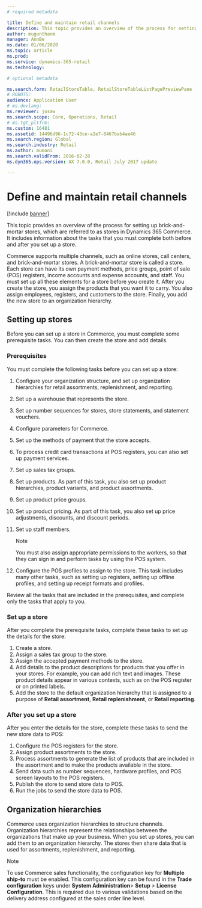 ```yaml
---
# required metadata

title: Define and maintain retail channels
description: This topic provides an overview of the process for setting up brick-and-mortar stores, which are referred to as stores in Dynamics 365 Commerce. It includes information about the tasks that you must complete both before and after you set up a store.
author: mugunthanm
manager: AnnBe
ms.date: 01/06/2020
ms.topic: article
ms.prod: 
ms.service: dynamics-365-retail
ms.technology: 

# optional metadata

ms.search.form: RetailStoreTable, RetailStoreTableListPagePreviewPane
# ROBOTS: 
audience: Application User
# ms.devlang: 
ms.reviewer: josaw
ms.search.scope: Core, Operations, Retail
# ms.tgt_pltfrm: 
ms.custom: 16481
ms.assetid: 14496d96-1c72-43ce-a2e7-8467bab4ae46
ms.search.region: Global
ms.search.industry: Retail
ms.author: mumani
ms.search.validFrom: 2016-02-28
ms.dyn365.ops.version: AX 7.0.0, Retail July 2017 update

---
```


# Define and maintain retail channels

[!include [banner](includes/banner.md)]

This topic provides an overview of the process for setting up brick-and-mortar stores, which are referred to as stores in Dynamics 365 Commerce. It includes information about the tasks that you must complete both before and after you set up a store.

Commerce supports multiple channels, such as online stores, call centers, and brick-and-mortar stores. A brick-and-mortar store is called a store. Each store can have its own payment methods, price groups, point of sale (POS) registers, income accounts and expense accounts, and staff. You must set up all these elements for a store before you create it. After you create the store, you assign the products that you want it to carry. You also assign employees, registers, and customers to the store. Finally, you add the new store to an organization hierarchy.

## Setting up stores

Before you can set up a store in Commerce, you must complete some prerequisite tasks. You can then create the store and add details.

### Prerequisites

You must complete the following tasks before you can set up a store:

1. Configure your organization structure, and set up organization hierarchies for retail assortments, replenishment, and reporting.
2. Set up a warehouse that represents the store.
3. Set up number sequences for stores, store statements, and statement vouchers.
4. Configure parameters for Commerce.
5. Set up the methods of payment that the store accepts.
6. To process credit card transactions at POS registers, you can also set up payment services.
7. Set up sales tax groups.
8. Set up products. As part of this task, you also set up product hierarchies, product variants, and product assortments.
9. Set up product price groups.
10. Set up product pricing. As part of this task, you also set up price adjustments, discounts, and discount periods.
11. Set up staff members.

    > [!NOTE]
    > You must also assign appropriate permissions to the workers, so that they can sign in and perform tasks by using the POS system.

12. Configure the POS profiles to assign to the store. This task includes many other tasks, such as setting up registers, setting up offline profiles, and setting up receipt formats and profiles.

Review all the tasks that are included in the prerequisites, and complete only the tasks that apply to you.

### Set up a store

After you complete the prerequisite tasks, complete these tasks to set up the details for the store:

1. Create a store.
2. Assign a sales tax group to the store.
3. Assign the accepted payment methods to the store.
4. Add details to the product descriptions for products that you offer in your stores. For example, you can add rich text and images. These product details appear in various contexts, such as on the POS register or on printed labels.
5. Add the store to the default organization hierarchy that is assigned to a purpose of **Retail assortment**, **Retail replenishment**, or **Retail reporting**.

### After you set up a store

After you enter the details for the store, complete these tasks to send the new store data to POS:

1. Configure the POS registers for the store.
2. Assign product assortments to the store.
3. Process assortments to generate the list of products that are included in the assortment and to make the products available in the store.
4. Send data such as number sequences, hardware profiles, and POS screen layouts to the POS registers.
5. Publish the store to send store data to POS.
6. Run the jobs to send the store data to POS.

## Organization hierarchies

Commerce uses organization hierarchies to structure channels. Organization hierarchies represent the relationships between the organizations that make up your business. When you set up stores, you can add them to an organization hierarchy. The stores then share data that is used for assortments, replenishment, and reporting.

> [!NOTE]
> To use Commerce sales functionality, the configuration key for **Multiple ship-to** must be enabled. This configuration key can be found in the **Trade configuration** keys under **System Administration**\> **Setup** \> **License Configuration**. This is required due to various validations based on the delivery address configured at the sales order line level.

